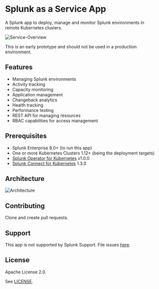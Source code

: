 # Splunk as a Service App

A Splunk app to deploy, manage and monitor Splunk environments in remote Kubernetes clusters.

![Service-Overview](docs/ServiceOverview.png)

This is an early prototype and should not be used in a production environment.

## Features

- Managing Splunk environments
- Activity tracking
- Capacity monitoring
- Application management
- Changeback analytics
- Health tracking
- Performance testing
- REST API for managing resources
- RBAC capabilities for access management

## Prerequisites

- Splunk Enterprise 8.0+ (to run this app)
- One or more Kubernetes Clusters 1.12+ (being the deployment targets)
- [Splunk Operator for Kubernetes](https://github.com/splunk/splunk-operator) v1.0.0
- [Splunk Connect for Kubernetes](https://github.com/splunk/splunk-connect-for-kubernetes) 1.3.0

## Architecture

![Architecture](docs/architecture.png)

## Contributing

Clone and create pull requests.

## Support

This app is not supported by Splunk Support. File issues [here](https://github.com/hovu96/splunk_as_a_service_app/issues/new).

## License

Apache License 2.0.

See [LICENSE](LICENSE).
